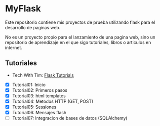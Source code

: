 # MyFlask

Este repositorio contiene mis proyectos de prueba utilizando flask para el desarrollo de paginas web. 

No es un proyecto propio para el lanzamiento de una pagina web, sino un repositorio de aprendizaje en el que sigo tutoriales, libros o articulos en internet.

## Tutoriales 
* Tech With Tim: [Flask Tutorials](https://www.youtube.com/playlist?list=PLzMcBGfZo4-n4vJJybUVV3Un_NFS5EOgX)

- [x] Tutorial01: Inicio
- [x] Tutorial02: Primeros pasos
- [x] Tutorial03: html templates
- [x] Tutorial04: Metodos HTTP (GET, POST)
- [x] Tutorial05: Sessiones
- [x] Tutorial06: Mensajes flash
- [ ] Tutorial07: Integracion de bases de datos (SQLAlchemy)